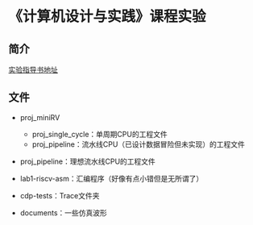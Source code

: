 # 《计算机设计与实践》课程实验

## 简介

[实验指导书地址](https://hitsz-cslab.gitee.io/cpu/)

## 文件

- proj_miniRV
  - proj_single_cycle：单周期CPU的工程文件
  - proj_pipeline：流水线CPU（已设计数据冒险但未实现）的工程文件

- proj_pipeline：理想流水线CPU的工程文件

- lab1-riscv-asm：汇编程序（好像有点小错但是无所谓了）
- cdp-tests：Trace文件夹
- documents：一些仿真波形

